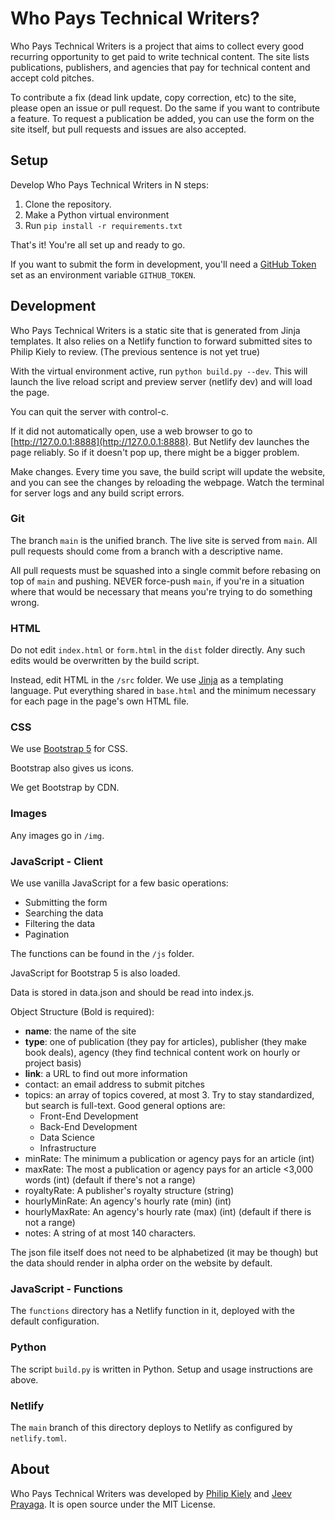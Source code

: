 # Who Pays Technical Writers?

Who Pays Technical Writers is a project that aims to collect every good recurring opportunity to get paid to write technical content. The site lists publications, publishers, and agencies that pay for technical content and accept cold pitches.

To contribute a fix (dead link update, copy correction, etc) to the site, please open an issue or pull request. Do the same if you want to contribute a feature. To request a publication be added, you can use the form on the site itself, but pull requests and issues are also accepted.


## Setup

Develop Who Pays Technical Writers in N steps:

1. Clone the repository.
2. Make a Python virtual environment
3. Run `pip install -r requirements.txt`

That's it! You're all set up and ready to go.

If you want to submit the form in development, you'll need a [GitHub Token](https://docs.github.com/en/github/authenticating-to-github/creating-a-personal-access-token) set as an environment variable `GITHUB_TOKEN`.

## Development

Who Pays Technical Writers is a static site that is generated from Jinja templates. It also relies on a Netlify function to forward submitted sites to Philip Kiely to review. (The previous sentence is not yet true)

With the virtual environment active, run `python build.py --dev`. This will launch the live reload script and preview server (netlify dev) and will load the page.

You can quit the server with control-c.

If it did not automatically open, use a web browser to go to [http://127.0.0.1:8888](http://127.0.0.1:8888). But Netlify dev launches the page reliably. So if it doesn't pop up, there might be a bigger problem.

Make changes. Every time you save, the build script will update the website, and you can see the changes by reloading the webpage. Watch the terminal for server logs and any build script errors.

### Git

The branch `main` is the unified branch. The live site is served from `main`. All pull requests should come from a branch with a descriptive name.

All pull requests must be squashed into a single commit before rebasing on top of `main` and pushing. NEVER force-push `main`, if you're in a situation where that would be necessary that means you're trying to do something wrong.

### HTML

Do not edit `index.html` or `form.html` in the `dist` folder directly. Any such edits would be overwritten by the build script.

Instead, edit HTML in the `/src` folder. We use [Jinja](https://jinja.palletsprojects.com/en/2.11.x/) as a templating language. Put everything shared in `base.html` and the minimum necessary for each page in the page's own HTML file.

### CSS

We use [Bootstrap 5](https://getbootstrap.com) for CSS.

Bootstrap also gives us icons.

We get Bootstrap by CDN.

### Images

Any images go in `/img`.

### JavaScript - Client

We use vanilla JavaScript for a few basic operations:

* Submitting the form
* Searching the data
* Filtering the data
* Pagination

The functions can be found in the `/js` folder.

JavaScript for Bootstrap 5 is also loaded.

Data is stored in data.json and should be read into index.js.

Object Structure (Bold is required):

* **name**: the name of the site
* **type**: one of publication (they pay for articles), publisher (they make book deals), agency (they find technical content work on hourly or project basis)
* **link**: a URL to find out more information
* contact: an email address to submit pitches
* topics: an array of topics covered, at most 3. Try to stay standardized, but search is full-text. Good general options are:
  * Front-End Development
  * Back-End Development
  * Data Science
  * Infrastructure
* minRate: The minimum a publication or agency pays for an article (int)
* maxRate: The most a publication or agency pays for an article <3,000 words (int) (default if there's not a range)
* royaltyRate: A publisher's royalty structure (string)
* hourlyMinRate: An agency's hourly rate (min) (int)
* hourlyMaxRate: An agency's hourly rate (max) (int) (default if there is not a range)
* notes: A string of at most 140 characters.

The json file itself does not need to be alphabetized (it may be though) but the data should render in alpha order on the website by default.

### JavaScript - Functions

The `functions` directory has a Netlify function in it, deployed with the default configuration.

### Python

The script `build.py` is written in Python. Setup and usage instructions are above.

### Netlify

The `main` branch of this directory deploys to Netlify as configured by `netlify.toml`.

## About

Who Pays Technical Writers was developed by [Philip Kiely](https://philipkiely.com) and [Jeev Prayaga](https://jeev.me). It is open source under the MIT License.